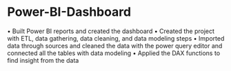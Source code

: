 # Power-BI-Dashboard

• Built Power BI reports and created the dashboard
• Created the project with ETL, data gathering, data cleaning, and data modeling steps
• Imported data through sources and cleaned the data with the power query editor and connected all
  the tables with data modeling
• Applied the DAX functions to find insight from the data
